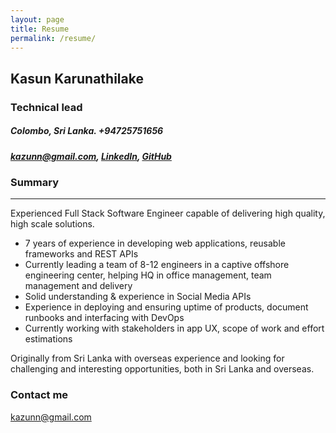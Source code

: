 ```yaml
---
layout: page
title: Resume
permalink: /resume/
---
```


## Kasun Karunathilake
### Technical lead

##### Colombo, Sri Lanka.    +94725751656

##### <i class="svg-icon-small email"></i>[kazunn@gmail.com](mailto:kazunn@gmail.com), <i class="svg-icon-small linkedin"></i> [LinkedIn](https://www.linkedin.com/in/kazunn), <i class="svg-icon-small github"></i> [GitHub](https://github.com/kazunn)


### Summary
---

Experienced Full Stack Software Engineer capable of delivering high quality, high scale solutions.

* 7 years of experience in developing web applications, reusable frameworks and REST APIs
* Currently leading a team of 8-12 engineers in a captive offshore engineering center, helping HQ in office management, team management and delivery
* Solid understanding & experience in Social Media APIs
* Experience in deploying and ensuring uptime of products, document runbooks and interfacing with DevOps
* Currently working with stakeholders in app UX, scope of work and effort estimations

Originally from Sri Lanka with overseas experience and looking for challenging and interesting opportunities, both in Sri Lanka and overseas.

### 


### Contact me

[kazunn@gmail.com](mailto:kazunn@gmail.com)